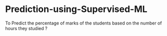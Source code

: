 # Prediction-using-Supervised-ML
To Predict the percentage of marks of the students based on the number of hours they studied ?
